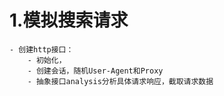 # 1.模拟搜索请求
    - 创建http接口：
        - 初始化，
        - 创建会话，随机User-Agent和Proxy
        - 抽象接口analysis分析具体请求响应，截取请求数据